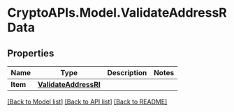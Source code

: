 # CryptoAPIs.Model.ValidateAddressRData

## Properties

Name | Type | Description | Notes
------------ | ------------- | ------------- | -------------
**Item** | [**ValidateAddressRI**](ValidateAddressRI.md) |  | 

[[Back to Model list]](../README.md#documentation-for-models) [[Back to API list]](../README.md#documentation-for-api-endpoints) [[Back to README]](../README.md)

